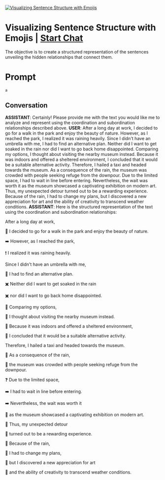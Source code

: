 
[![Visualizing Sentence Structure with Emojis](https://flow-user-images.s3.us-west-1.amazonaws.com/prompt/undefined/1686238672278)](https://gptcall.net/chat.html?data=%7B%22contact%22%3A%7B%22id%22%3A%22SjI7AImY6KVNlGg0juP87%22%2C%22flow%22%3Atrue%7D%7D)
# Visualizing Sentence Structure with Emojis | [Start Chat](https://gptcall.net/chat.html?data=%7B%22contact%22%3A%7B%22id%22%3A%22SjI7AImY6KVNlGg0juP87%22%2C%22flow%22%3Atrue%7D%7D)
The objective is to create a structured representation of the sentences unveiling the hidden relationships that connect them.

# Prompt

```
a
```

## Conversation

**ASSISTANT**: Certainly! Please provide me with the text you would like me to analyze and represent using the coordination and subordination relationships described above.
**USER**: After a long day at work, I decided to go for a walk in the park and enjoy the beauty of nature. However, as I reached the park, I realized it was raining heavily. Since I didn't have an umbrella with me, I had to find an alternative plan. Neither did I want to get soaked in the rain nor did I want to go back home disappointed. Comparing my options, I thought about visiting the nearby museum instead. Because it was indoors and offered a sheltered environment, I concluded that it would be a suitable alternative activity. Therefore, I hailed a taxi and headed towards the museum. As a consequence of the rain, the museum was crowded with people seeking refuge from the downpour. Due to the limited space, I had to wait in line before entering. Nevertheless, the wait was worth it as the museum showcased a captivating exhibition on modern art. Thus, my unexpected detour turned out to be a rewarding experience. Because of the rain, I had to change my plans, but I discovered a new appreciation for art and the ability of creativity to transcend weather conditions.
**ASSISTANT**: Here is the structured representation of the text using the coordination and subordination relationships:



After a long day at work,

🔀 I decided to go for a walk in the park and enjoy the beauty of nature.

➡️ However, as I reached the park,

❗ I realized it was raining heavily.



Since I didn't have an umbrella with me,

🔄 I had to find an alternative plan.

✖️ Neither did I want to get soaked in the rain

✖️ nor did I want to go back home disappointed.



💭 Comparing my options,

🚀 I thought about visiting the nearby museum instead.

🚀 Because it was indoors and offered a sheltered environment,

🚀 I concluded that it would be a suitable alternative activity.



Therefore, I hailed a taxi and headed towards the museum.

🔄 As a consequence of the rain,

🔀 the museum was crowded with people seeking refuge from the downpour.

❓ Due to the limited space,

➡️ I had to wait in line before entering.



➡️ Nevertheless, the wait was worth it

💫 as the museum showcased a captivating exhibition on modern art.

💫 Thus, my unexpected detour

🚀 turned out to be a rewarding experience.



🚀 Because of the rain,

🔄 I had to change my plans,

🚀 but I discovered a new appreciation for art

🚀 and the ability of creativity to transcend weather conditions.



